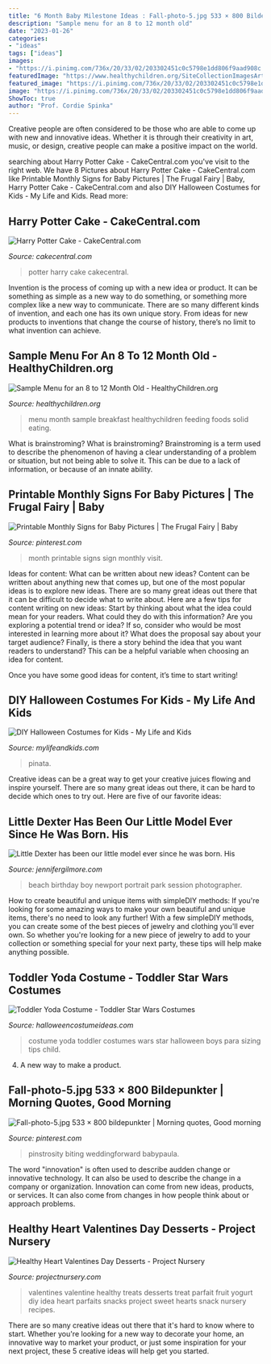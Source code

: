 ```yaml
---
title: "6 Month Baby Milestone Ideas : Fall-photo-5.jpg 533 × 800 Bildepunkter"
description: "Sample menu for an 8 to 12 month old"
date: "2023-01-26"
categories:
- "ideas"
tags: ["ideas"]
images:
- "https://i.pinimg.com/736x/20/33/02/203302451c0c5798e1dd806f9aad908c.jpg"
featuredImage: "https://www.healthychildren.org/SiteCollectionImagesArticleImages/SampleMenu_8to12MonthOld.jpg"
featured_image: "https://i.pinimg.com/736x/20/33/02/203302451c0c5798e1dd806f9aad908c.jpg"
image: "https://i.pinimg.com/736x/20/33/02/203302451c0c5798e1dd806f9aad908c.jpg"
ShowToc: true
author: "Prof. Cordie Spinka"
---
```



Creative people are often considered to be those who are able to come up with new and innovative ideas. Whether it is through their creativity in art, music, or design, creative people can make a positive impact on the world.

	

		
searching about Harry Potter Cake - CakeCentral.com you've visit to the right web. We have 8 Pictures about Harry Potter Cake - CakeCentral.com like Printable Monthly Signs for Baby Pictures | The Frugal Fairy | Baby, Harry Potter Cake - CakeCentral.com and also DIY Halloween Costumes for Kids - My Life and Kids. Read more:
		
    
## Harry Potter Cake - CakeCentral.com

<img loading=lazy src="https://cdn001.cakecentral.com/gallery/2015/03/900_75165721vY_harry-potter-cake.jpg" onerror="this.onerror=null;this.src='https://tse3.mm.bing.net/th?id=OIP.J5LDcfL6yxNClcwfGDi_eAHaMq&amp;pid=15.1';" alt="Harry Potter Cake - CakeCentral.com">

_Source: cakecentral.com_

>potter harry cake cakecentral. 

	

Invention is the process of coming up with a new idea or product. It can be something as simple as a new way to do something, or something more complex like a new way to communicate. There are so many different kinds of invention, and each one has its own unique story. From ideas for new products to inventions that change the course of history, there’s no limit to what invention can achieve.

    
## Sample Menu For An 8 To 12 Month Old - HealthyChildren.org

<img loading=lazy src="https://www.healthychildren.org/SiteCollectionImagesArticleImages/SampleMenu_8to12MonthOld.jpg" onerror="this.onerror=null;this.src='https://tse4.mm.bing.net/th?id=OIP.YzhGJkVf6pvtBDWU7rC6ewAAAA&amp;pid=15.1';" alt="Sample Menu for an 8 to 12 Month Old - HealthyChildren.org">

_Source: healthychildren.org_

>menu month sample breakfast healthychildren feeding foods solid eating. 

	

What is brainstroming?
What is brainstroming? Brainstroming is a term used to describe the phenomenon of having a clear understanding of a problem or situation, but not being able to solve it. This can be due to a lack of information, or because of an innate ability.

    
## Printable Monthly Signs For Baby Pictures | The Frugal Fairy | Baby

<img loading=lazy src="https://i.pinimg.com/originals/d2/a1/c0/d2a1c057e544fbf0a8e983223dc2a445.jpg" onerror="this.onerror=null;this.src='https://tse4.mm.bing.net/th?id=OIP.04yeMtQLB1Z8cRYQNylDRgHaJ4&amp;pid=15.1';" alt="Printable Monthly Signs for Baby Pictures | The Frugal Fairy | Baby">

_Source: pinterest.com_

>month printable signs sign monthly visit. 

	

Ideas for content: What can be written about new ideas?
Content can be written about anything new that comes up, but one of the most popular ideas is to explore new ideas. There are so many great ideas out there that it can be difficult to decide what to write about. Here are a few tips for content writing on new ideas:
Start by thinking about what the idea could mean for your readers. What could they do with this information? Are you exploring a potential trend or idea? If so, consider who would be most interested in learning more about it? What does the proposal say about your target audience? Finally, is there a story behind the idea that you want readers to understand? This can be a helpful variable when choosing an idea for content.

Once you have some good ideas for content, it’s time to start writing!

    
## DIY Halloween Costumes For Kids - My Life And Kids

<img loading=lazy src="https://mylifeandkids.com/wp-content/uploads/2014/08/pinata.jpg" onerror="this.onerror=null;this.src='https://tse2.mm.bing.net/th?id=OIP.YaXr1xPSikx1P5R6ygml-QHaOl&amp;pid=15.1';" alt="DIY Halloween Costumes for Kids - My Life and Kids">

_Source: mylifeandkids.com_

>pinata. 

	

Creative ideas can be a great way to get your creative juices flowing and inspire yourself. There are so many great ideas out there, it can be hard to decide which ones to try out. Here are five of our favorite ideas: 

    
## Little Dexter Has Been Our Little Model Ever Since He Was Born. His

<img loading=lazy src="https://jennifergilmore.com/blog/wp-content/uploads/2014/10/gilmore_studios_family_portrait_photo_at_the_park_rustic_woods_balloons_colorful_outfit_newport_beach_orange_county_2_year_old_boy_toddler_blog_03.jpg" onerror="this.onerror=null;this.src='https://tse4.mm.bing.net/th?id=OIP.-41232uzs4OPW_PNPltTeQHaFS&amp;pid=15.1';" alt="Little Dexter has been our little model ever since he was born. His">

_Source: jennifergilmore.com_

>beach birthday boy newport portrait park session photographer. 

	

How to create beautiful and unique items with simpleDIY methods:
If you're looking for some amazing ways to make your own beautiful and unique items, there's no need to look any further! With a few simpleDIY methods, you can create some of the best pieces of jewelry and clothing you'll ever own. So whether you're looking for a new piece of jewelry to add to your collection or something special for your next party, these tips will help make anything possible.

    
## Toddler Yoda Costume - Toddler Star Wars Costumes

<img loading=lazy src="http://images.halloweencostumeideas.com/products/8465/1-1/toddler-yoda-costume.jpg" onerror="this.onerror=null;this.src='https://tse2.mm.bing.net/th?id=OIP.amFFryzegrVwYuyPg-DFzgHaKl&amp;pid=15.1';" alt="Toddler Yoda Costume - Toddler Star Wars Costumes">

_Source: halloweencostumeideas.com_

>costume yoda toddler costumes wars star halloween boys para sizing tips child. 

	

4. A new way to make a product.

    
## Fall-photo-5.jpg 533 × 800 Bildepunkter | Morning Quotes, Good Morning

<img loading=lazy src="https://i.pinimg.com/736x/20/33/02/203302451c0c5798e1dd806f9aad908c.jpg" onerror="this.onerror=null;this.src='https://tse3.mm.bing.net/th?id=OIP.-iBrL9v6_cUinyead69xTwAAAA&amp;pid=15.1';" alt="Fall-photo-5.jpg 533 × 800 bildepunkter | Morning quotes, Good morning">

_Source: pinterest.com_

>pinstrosity biting weddingforward babypaula. 

	

The word "innovation" is often used to describe audden change or innovative technology. It can also be used to describe the change in a company or organization. Innovation can come from new ideas, products, or services. It can also come from changes in how people think about or approach problems.

    
## Healthy Heart Valentines Day Desserts - Project Nursery

<img loading=lazy src="https://projectnursery.com/wp-content/uploads/2012/02/yogurt-parfait-693x1024.jpg" onerror="this.onerror=null;this.src='https://tse4.mm.bing.net/th?id=OIP.hAkt-zI7H63aifKc25JePQHaK8&amp;pid=15.1';" alt="Healthy Heart Valentines Day Desserts - Project Nursery">

_Source: projectnursery.com_

>valentines valentine healthy treats desserts treat parfait fruit yogurt diy idea heart parfaits snacks project sweet hearts snack nursery recipes. 

	

There are so many creative ideas out there that it's hard to know where to start. Whether you're looking for a new way to decorate your home, an innovative way to market your product, or just some inspiration for your next project, these 5 creative ideas will help get you started.

